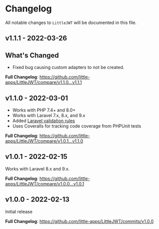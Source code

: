 # Changelog

All notable changes to `LittleJWT` will be documented in this file.

## v1.1.1 - 2022-03-26

## What's Changed

- Fixed bug causing custom adapters to not be created.

**Full Changelog**: https://github.com/little-apps/LittleJWT/compare/v1.1.0...v1.1.1

## v1.1.0 - 2022-03-01

- Works with PHP 7.4+ and 8.0+
- Works with Laravel 7.x, 8.x, and 9.x
- Added [Laravel validation rules](https://docs.getlittlejwt.com/en/validator-rules)
- Uses Coveralls for tracking code coverage from PHPUnit tests

**Full Changelog**: https://github.com/little-apps/LittleJWT/compare/v1.0.1...v1.1.0

## v1.0.1 - 2022-02-15

Works with Laravel 8.x and 9.x.

**Full Changelog**: https://github.com/little-apps/LittleJWT/compare/v1.0.0...v1.0.1

## v1.0.0 - 2022-02-13

Initial release

**Full Changelog**: https://github.com/little-apps/LittleJWT/commits/v1.0.0
